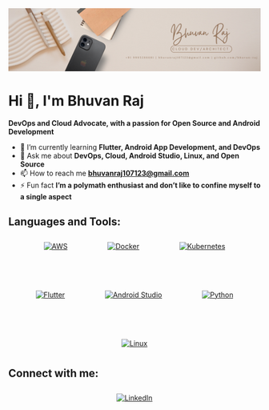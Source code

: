 <img src="https://github.com/bhuvan-raj/bhuvan-raj/blob/main/Beige%20Minimalist%20Personal%20Business%20LinkedIn%20Banner.png" alt="Banner" />

# Hi 👋, I'm Bhuvan Raj

**DevOps and Cloud Advocate, with a passion for Open Source and Android Development**

- 🌱 I’m currently learning **Flutter, Android App Development, and DevOps**
- 💬 Ask me about **DevOps, Cloud, Android Studio, Linux, and Open Source**
- 📫 How to reach me **[bhuvanraj107123@gmail.com](mailto:bhuvanraj107123@gmail.com)**
- ⚡ Fun fact **I’m a polymath enthusiast and don’t like to confine myself to a single aspect**

## Languages and Tools:
<div style="display: flex; flex-wrap: wrap; gap: 60px; align-items: center; justify-content: center;">
  <div style="margin: 10px;gap: 60px;">
    <a href="https://aws.amazon.com" target="_blank">
      <img src="https://www.neoskills.co.in/wp-content/uploads/2024/09/aws-1.png" alt="AWS" width="70" height="70" />
    </a>
  </div>
  <div style="margin: 10px;gap: 60px;">
    <a href="https://www.docker.com" target="_blank">
      <img src="https://res.cloudinary.com/hugs4bugs/image/upload/v1703441731/hugs4bugs/01-primary-blue-docker-logo_rl8tst.png" alt="Docker" width="70" height="70" />
    </a>
  </div>
  <div style="margin: 10px;gap: 60px;">
    <a href="https://kubernetes.io/" target="_blank">
      <img src="https://blog.christianposta.com/images/kube.png" alt="Kubernetes" width="70" height="70" />
    </a>
  </div>
  <div style="margin: 10px;gap: 60px;">
    <a href="https://flutter.dev" target="_blank">
      <img src="https://cdn-images-1.medium.com/max/1200/1*5-aoK8IBmXve5whBQM90GA.png" alt="Flutter" width="70" height="70" />
    </a>
  </div>
  <div style="margin: 10px;gap: 60px;">
    <a href="https://developer.android.com/studio" target="_blank">
      <img src="https://upload.wikimedia.org/wikipedia/commons/thumb/5/51/Android_Studio_Logo_2024.svg/800px-Android_Studio_Logo_2024.svg.png" alt="Android Studio" width="70" height="70" />
    </a>
  </div>
  <div style="margin: 10px;gap: 60px;">
    <a href="https://www.python.org" target="_blank">
      <img src="https://img.shields.io/badge/Python-3776AB?style=for-the-badge&logo=python&logoColor=white" alt="Python" width="70" height="70" />
    </a>
  </div>
  <div style="margin: 10px;gap: 60px;">
    <a href="https://www.linux.org" target="_blank">
      <img src="https://upload.wikimedia.org/wikipedia/commons/thumb/3/35/Tux.svg/800px-Tux.svg.png" alt="Linux" width="70" height="70" />
    </a>
  </div>
</div>

## Connect with me:
<div style="display: flex; flex-wrap: wrap; gap: 30px; align-items: center; justify-content: center;">
  <div style="margin: 10px;">
    <a href="https://www.linkedin.com/in/bhuvan-raj-2046b92b9/" target="_blank">
      <img src="https://encrypted-tbn0.gstatic.com/images?q=tbn:ANd9GcRokEYt0yyh6uNDKL8uksVLlhZ35laKNQgZ9g&s" alt="LinkedIn" width="70" height="70" />
    </a>
  </div>
</div>
